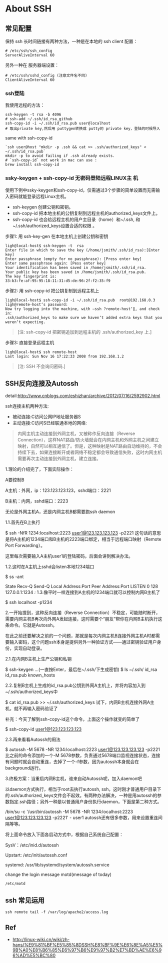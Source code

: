 # About SSH

## 常见配置
保持 ssh 长时间链接有两种方法，一种是在本地的 ssh client 配置：
```
# /etc/ssh/ssh_config
ServerAliveInterval 60
```
另外一种在 服务器端设置：
```
# /etc/ssh/sshd_config (注意文件名不同)
ClientAliveInterval 60
```

### ssh登陆
我使用远程的方法：
```
ssh-keygen -t rsa -b 4096
# ssh-add ~/.ssh/id_rsa_github
ssh-copy-id -i ~/.ssh/id_rsa.pub user@localhost
# 取出private key,然后用 puttygen转换成 putty的 private key，登陆的时候导入
```

same with ssh-copy-id
```
`ssh user@host "mkdir -p .ssh && cat >> .ssh/authorized_keys" < ~/.ssh/id_rsa.pub`
mkdir -p to avoid failing if .ssh already exists.
# `ssh-copy-id` not work in mac can use :
brew install ssh-copy-id
```

### ssky-keygen + ssh-copy-id 无密码登陆远程LINUX主 机

使用下例中ssky-keygen和ssh-copy-id，仅需通过3个步骤的简单设置而无需输入密码就能登录远程Linux主机。
- ssh-keygen 创建公钥和密钥。
- ssh-copy-id 把本地主机的公钥复制到远程主机的authorized_keys文件上。
- ssh-copy-id 也会给远程主机的用户主目录（home）和~/.ssh, 和~/.ssh/authorized_keys设置合适的权限 。

步骤1: 用 ssh-key-gen 在本地主机上创建公钥和密钥
```
ligh@local-host$ ssh-keygen -t  rsa
Enter file in which to save the key (/home/jsmith/.ssh/id_rsa):[Enter key]
Enter passphrase (empty for no passphrase): [Press enter key]
Enter same passphrase again: [Pess enter key]
Your identification has been saved in /home/jsmith/.ssh/id_rsa.
Your public key has been saved in /home/jsmith/.ssh/id_rsa.pub.
The key fingerprint is: 33:b3:fe:af:95:95:18:11:31:d5:de:96:2f:f2:35:f9
```

步骤2: 用 ssh-copy-id 把公钥复制到远程主机上
```
ligh@local-host$ ssh-copy-id -i ~/.ssh/id_rsa.pub  root@192.168.0.3
ligh@remote-host‘s password:
Now try logging into the machine, with ―ssh ?remote-host‘‖, and check in:
.ssh/authorized_keys to make sure we haven‘t added extra keys that you weren‘t expecting.
```
> [注: ssh-copy-id 把密钥追加到远程主机的 .ssh/authorized_key 上.]

步骤3: 直接登录远程主机
```
ligh@local-host$ ssh remote-host
Last login: Sun Nov 16 17:22:33 2008 from 192.168.1.2
```
> [注: SSH 不会询问密码.]



## SSH反向连接及Autossh
detail:http://www.cnblogs.com/eshizhan/archive/2012/07/16/2592902.html

ssh连接主机两种方法:
- 被动连接:C访问公网IP地址服务器S
- 主动连接:C访问S已经联通本地的网络:
> 内网主机主动连接到外网主机，又被称作反向连接（Reverse Connection），这样NAT路由/防火墙就会在内网主机和外网主机之间建立映射，自然可以相互通信了。但是，这种映射是NAT路由自动维持的，不会持续下去，如果连接断开或者网络不稳定都会导致通信失败，这时内网主机需要再次主动连接到外网主机，建立连接。

1.理论的介绍完了，下面实际操作：

A要控制B

A主机：外网，ip：123.123.123.123，sshd端口：2221

B主机：内网，sshd端口：2223

无论是外网主机A，还是内网主机B都需要跑ssh daemon

 

1.1.首先在B上执行

$ ssh -NfR 1234:localhost:2223 user1@123.123.123.123 -p2221
这句话的意思是将A主机的1234端口和B主机的2223端口绑定，相当于远程端口映射（Remote Port Forwarding）。

这里每次需要输入A主机user1的登陆密码，后面会讲到解决办法。

 

1.2.这时在A主机上sshd会listen本地1234端口

$ ss -ant

State      Recv-Q Send-Q        Local Address:Port          Peer Address:Port
LISTEN     0      128               127.0.0.1:1234                     *:*
1.3.像平时一样连接到A主机的1234端口就可以控制内网B主机了

$ ssh localhost -p1234
 

2.一开始提到，这种反向连接（Reverse Connection）不稳定，可能随时断开，需要内网主机B再次向外网A发起连接，这时需要个“朋友”帮你在内网B主机执行这条命令。它就是Autossh。

在此之前还要解决之前的一个问题，那就是每次内网主机B连接外网主机A时都需要输入密码，这个问题ssh本身是提供另外一种验证方式——通过密钥验证用户身份，实现自动登录。

 

2.1.在内网B主机上生产公钥和私钥

$ ssh-keygen
...(一直按Enter，最后在~/.ssh/下生成密钥)
$ ls ~/.ssh/
id_rsa id_rsa.pub known_hosts
 

2.2.复制B主机上生成的id_rsa.pub公钥到外网A主机上，并将内容加入到~/.ssh/authorized_keys中

$ cat id_rsa.pub >> ~/.ssh/authorized_keys
试下，内网B主机连接外网A主机，就不再输入密码验证了

补充：今天了解到ssh-copy-id这个命令，上面这个操作就变的简单了

$ ssh-copy-id user1@123.123.123.123
 

2.3.再来看看Autossh的用法

$ autossh -M 5678 -NR 1234:localhost:2223 user1@123.123.123.123 -p2221
比之前的命令添加的一个-M 5678参数，负责通过5678端口监视连接状态，连接有问题时就会自动重连，去掉了一个-f参数，因为autossh本身就会在background运行。

 

3.终极方案：当重启内网B主机，谁来自动Autossh呢，加入daemon吧

以daemon方式执行，相当于root去执行autossh, ssh，这时刚才普通用户目录下的.ssh/authorized_keys文件会不起效。有两种办法解决，一种是用autossh的参数指定.ssh路径；另外一种是以普通用户身份执行daemon，下面是第二种方式。

/bin/su -c '/usr/bin/autossh -M 5678 -NR 1234:localhost:2223 user1@123.123.123.123 -p2221' - user1
autossh还有很多参数，用来设置重连间隔等等。

将上面命令放入下面各启动方式中，根据自己系统自己配置：

SysV：/etc/inid.d/autossh

Upstart: /etc/init/autossh.conf

systemd: /usr/lib/systemd/system/autossh.service

change the login message motd(message of today)
```
/etc/motd
```

## ssh 常见运用
```
ssh remote tail -f /var/log/apache2/access.log 
```
## Ref
- http://linux-wiki.cn/wiki/zh-hans/%E9%81%BF%E5%85%8DSSH%E8%BF%9E%E6%8E%A5%E5%9B%A0%E8%B6%85%E6%97%B6%E9%97%B2%E7%BD%AE%E6%96%AD%E5%BC%80
